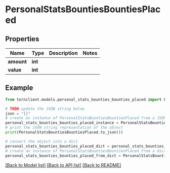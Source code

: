 # PersonalStatsBountiesBountiesPlaced


## Properties

Name | Type | Description | Notes
------------ | ------------- | ------------- | -------------
**amount** | **int** |  | 
**value** | **int** |  | 

## Example

```python
from tornclient.models.personal_stats_bounties_bounties_placed import PersonalStatsBountiesBountiesPlaced

# TODO update the JSON string below
json = "{}"
# create an instance of PersonalStatsBountiesBountiesPlaced from a JSON string
personal_stats_bounties_bounties_placed_instance = PersonalStatsBountiesBountiesPlaced.from_json(json)
# print the JSON string representation of the object
print(PersonalStatsBountiesBountiesPlaced.to_json())

# convert the object into a dict
personal_stats_bounties_bounties_placed_dict = personal_stats_bounties_bounties_placed_instance.to_dict()
# create an instance of PersonalStatsBountiesBountiesPlaced from a dict
personal_stats_bounties_bounties_placed_from_dict = PersonalStatsBountiesBountiesPlaced.from_dict(personal_stats_bounties_bounties_placed_dict)
```
[[Back to Model list]](../README.md#documentation-for-models) [[Back to API list]](../README.md#documentation-for-api-endpoints) [[Back to README]](../README.md)


